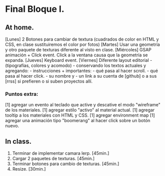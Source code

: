 # Final Bloque I.
## At home.
[Lunes] 2 Botones para cambiar de textura (cuadrados de color en HTML y CSS, en clase sustituiremos el color por fotos)
[Martes] Usar una geometría y otro paquete de texturas diferente al visto en clase.
[Miércoles] GSAP animación + Click event. Click a la ventana causa que la geometría se expanda.
[Jueves] Keyboard event.
[Viernes] Diferente layout editorial 
    - (tipografías, colores y acomodo) 
    - conservando los textos actuales y agregando: 
        - instrucciones + importantes:
            - qué pasa al hacer scroll.
            - qué pasa al hacer click.
        - su nombre y 
        - un link a su cuenta de [github] o a sus [rrss] si prefieren o si suben proyectos allí.

### Puntos extra:
[1] agregar un evento al teclado que active y descative el modo "wireframe" de los materiales.
[1] agregar estilo "activo" al material actual.
[1] agregar tooltip a los materiales con HTML y CSS.
[1] agregar environment map
[1] agregar una animación tipo "boomerang" al hacer click sobre un botón nuevo.


## In class.
1. Terminar de implementar camara lerp. [45min.]
1. Cargar 2 paquetes de texturas. [45min.]
1. Terminar botones para cambio de texturas. [45min.]
1. Resize. [30min.]